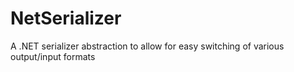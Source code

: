 # NetSerializer
A .NET serializer abstraction to allow for easy switching of various output/input formats
